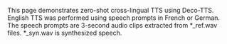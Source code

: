 This page demonstrates zero-shot cross-lingual TTS using Deco-TTS. English TTS was performed using speech prompts in French or German. The speech prompts are 3-second audio clips extracted from *_ref.wav files.
*_syn.wav is synthesized speech.

